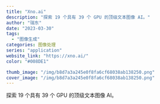 ```yaml
---
title: "Xno.ai"
description: "探索 19 个具有 39 个 GPU 的顶级文本图像 AI。"
author: "瑞东"
date: "2023-03-30"
tags:
  - "图像生成"
categories: 图像处理
series: "application"
website_link: "https://xno.ai/"
color: "#008DE1"

thumb_image: "/img/b8d7a3a245e0f8fa6cf68038ab138250.png"
cover_image: "/img/b8d7a3a245e0f8fa6cf68038ab138250.png"
---
```


探索 19 个具有 39 个 GPU 的顶级文本图像 AI。